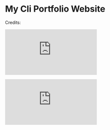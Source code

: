 # My Cli Portfolio Website

Credits:

![Shreyans Jain](https://shreyans13.github.io/CLI-Portfolio/index.html)

![Prithvi Yewale](https://cosmicwanderer7.github.io/Terminal-Portfolio/theme0.html)
